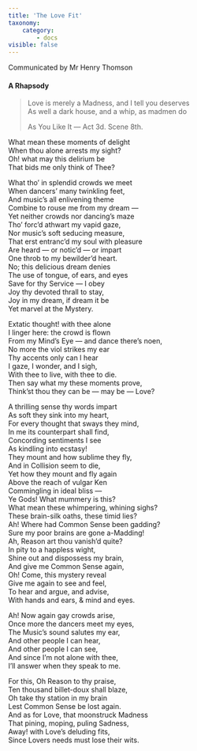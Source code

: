 ```yaml
---
title: 'The Love Fit'
taxonomy:
    category:
        - docs
visible: false
---
```


<div class="author">Communicated by Mr Henry Thomson</div>

#### A Rhapsody  
  
> Love is merely a Madness, and I tell you deserves  
> As well a dark house, and a whip, as madmen do  
>   
> As You Like It — Act 3d. Scene 8th.  
  
What mean these moments of delight  
When thou alone arrests my sight?  
Oh! what may this delirium be  
That bids me only think of Thee?  
  
What tho’ in splendid crowds we meet  
When dancers’ many twinkling feet,  
And music’s all enlivening theme  
Combine to rouse me from my dream —  
Yet neither crowds nor dancing’s maze  
Tho’ forc’d athwart my vapid gaze,  
Nor music’s soft seducing measure,  
That erst entranc’d my soul with pleasure  
Are heard — or notic’d — or impart  
One throb to my bewilder’d heart.  
No; this delicious dream denies  
The use of tongue, of ears, and eyes  
Save for thy Service — I obey  
Joy thy devoted thrall to stay,  
Joy in my dream, if dream it be  
Yet marvel at the Mystery.  
  
Extatic thought! with thee alone  
I linger here: the crowd is flown  
From my Mind’s Eye — and dance there’s noen,  
No more the viol strikes my ear  
Thy accents only can I hear  
I gaze, I wonder, and I sigh,  
With thee to live, with thee to die.  
Then say what my these moments prove,  
Think’st thou they can be — may be — Love?  
  
A thrilling sense thy words impart  
As soft they sink into my heart,  
For every thought that sways they mind,  
In me its counterpart shall find,  
Concording sentiments I see  
As kindling into ecstasy!  
They mount and how sublime they fly,  
And in Collision seem to die,  
Yet how they mount and fly again  
Above the reach of vulgar Ken  
Commingling in ideal bliss —  
Ye Gods! What mummery is this?  
What mean these whimpering, whining sighs?  
These brain-silk oaths, these timid lies?  
Ah! Where had Common Sense been gadding?  
Sure my poor brains are gone a-Madding!  
Ah, Reason art thou vanish’d quite?  
In pity to a happless wight,  
Shine out and dispossess my brain,  
And give me Common Sense again,  
Oh! Come, this mystery reveal  
Give me again to see and feel,  
To hear and argue, and advise,  
With hands and ears, & mind and eyes.  
  
Ah! Now again gay crowds arise,  
Once more the dancers meet my eyes,  
The Music’s sound salutes my ear,  
And other people I can hear,  
And other people I can see,  
And since I’m not alone with thee,  
I’ll answer when they speak to me.  
  
For this, Oh Reason to thy praise,  
Ten thousand billet-doux shall blaze,  
Oh take thy station in my brain  
Lest Common Sense be lost again.  
And as for Love, that moonstruck Madness  
That pining, moping, puling Sadness,  
Away! with Love’s deluding fits,  
Since Lovers needs must lose their wits.